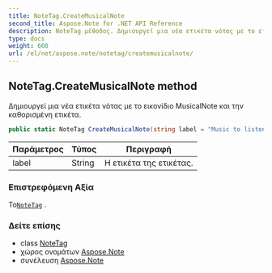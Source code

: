 ```yaml
---
title: NoteTag.CreateMusicalNote
second_title: Aspose.Note for .NET API Reference
description: NoteTag μέθοδος. Δημιουργεί μια νέα ετικέτα νότας με το εικονίδιο MusicalNote και την καθορισμένη ετικέτα.
type: docs
weight: 660
url: /el/net/aspose.note/notetag/createmusicalnote/
---
```

## NoteTag.CreateMusicalNote method

Δημιουργεί μια νέα ετικέτα νότας με το εικονίδιο MusicalNote και την καθορισμένη ετικέτα.

```csharp
public static NoteTag CreateMusicalNote(string label = "Music to listen to")
```

| Παράμετρος | Τύπος | Περιγραφή |
| --- | --- | --- |
| label | String | Η ετικέτα της ετικέτας. |

### Επιστρεφόμενη Αξία

Το[`NoteTag`](../) .

### Δείτε επίσης

* class [NoteTag](../)
* χώρος ονομάτων [Aspose.Note](../../notetag/)
* συνέλευση [Aspose.Note](../../../)


